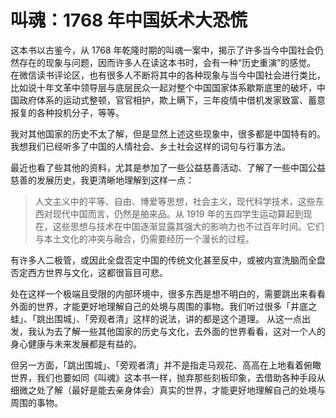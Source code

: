 # 叫魂：1768 年中国妖术大恐慌


这本书以古鉴今，从 1768 年乾隆时期的叫魂一案中，揭示了许多当今中国社会仍然存在的现象与问题，因而许多人在读这本书时，会有一种“历史重演”的感觉。
在微信读书评论区，也有很多人不断将其中的各种现象与当今中国社会进行类比，比如说十年文革中领导层与底层民众一起对整个中国国家体系歇斯底里的破坏，中国政府体系的运动式整顿，官官相护，欺上瞒下，三年疫情中借机发家致富、蓄意报复的各种投机分子，等等。

我对其他国家的历史不太了解，但是显然上述这些现象中，很多都是中国特有的。我想我们已经听多了中国的人情社会、乡土社会这样的词句与行事方法。

最近也看了些其他的资料，尤其是参加了一些公益慈善活动、了解了一些中国公益慈善的发展历史，我更清晰地理解到这样一点：

> 人文主义中的平等、自由、博爱等思想，社会主义，现代科学技术，这些东西对现代中国而言，仍然是舶来品。从 1919 年的五四学生运动算起到现在，这些思想与技术在中国逐渐显露其强大的影响力也不过百年时间。它们与本土文化的冲突与融合，仍需要经历一个漫长的过程。

有许多人二极管，或因此全盘否定中国的传统文化甚至反中，或被内宣洗脑而全盘否定西方世界与文化，这都很盲目可悲。

处在这样一个极端且受限的内部环境中，很多东西是想不明白的，需要跳出来看看外面的世界，才能更好地理解自己的处境与周围的事物。我们听过很多「井底之蛙」、「跳出围城」、「旁观者清」这样的说法，讲的都是这个道理。
从这一点出发，我认为去了解一些其他国家的历史与文化，去外面的世界看看，这对一个人的身心健康与未来发展都是有益的。

但另一方面，「跳出围城」、「旁观者清」并不是指走马观花、高高在上地看着俯瞰世界，我们也要如同《叫魂》这本书一样，抛弃那些刻板印象，去借助各种手段从细微之处了解（最好是能去亲身体会）真实的世界，才能更好地理解自己的处境与周围的事物。



